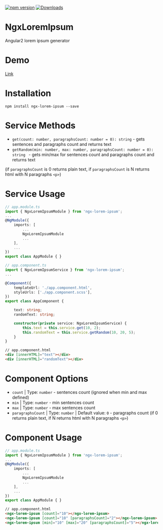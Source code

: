 [![npm version](https://img.shields.io/npm/v/ngx-lorem-ipsum.svg)](https://www.npmjs.com/package/ngx-lorem-ipsum)
[![Downloads](https://img.shields.io/npm/dm/ngx-lorem-ipsum.svg)](https://www.npmjs.com/package/ngx-lorem-ipsum)

# NgxLoremIpsum
Angular2 lorem ipsum generator

# Demo
[Link](https://lukasz-galka.github.io/ngx-lorem-ipsum-demo/)

# Installation
```npm install ngx-lorem-ipsum --save```

# Service Methods
- `get(count: number, paragraphsCount: number = 0): string` - gets sentences and paragraphs count and returns text
- `getRandom(min: number, max: number, paragraphsCount: number = 0): string ` - gets min/max for sentences count and paragraphs count and returns text 

(if `paragraphsCount` is 0 returns plain text, if `paragraphsCount` is N returns html with N paragraphs `<p>`)

# Service Usage
````ts
// app.module.ts
import { NgxLoremIpsumModule } from 'ngx-lorem-ipsum';
...
@NgModule({
    imports: [
        ...
        NgxLoremIpsumModule
        ...
    ],
    ...
})
export class AppModule { }
````

````ts
// app.component.ts
import { NgxLoremIpsumService } from 'ngx-lorem-ipsum';
...

@Component({
    templateUrl: './app.component.html',
    styleUrls: ['./app.component.scss'],
})
export class AppComponent {    

    text: string;
    randomText: string;

    constructor(private service: NgxLoremIpsumService) {
        this.text = this.service.get(10, 2);
        this.randomText = this.service.getRandom(10, 20, 5);
    }
}

````

````html
// app.component.html
<div [innerHTML]="text"></div>
<div [innerHTML]="randomText"></div>
````

# Component Options
- `count` | Type: `number` - sentences count (ignored when min and max defined)
- `min` | Type: `number` - min sentences count
- `max` | Type: `number` - max sentences count
- `paragraphsCount` | Type: `number` | Default value: `0` - paragraphs count (if 0 returns plain text, if N returns html with N paragraphs `<p>`)

# Component Usage
````ts
// app.module.ts
import { NgxLoremIpsumModule } from 'ngx-lorem-ipsum';
...
@NgModule({
    imports: [
        ...
        NgxLoremIpsumModule
        ...
    ],
    ...
})
export class AppModule { }
````

````html
// app.component.html
<ngx-lorem-ipsum [count]="10"></ngx-lorem-ipsum>
<ngx-lorem-ipsum [count]="10" [paragraphsCount]="2"></ngx-lorem-ipsum>
<ngx-lorem-ipsum [min]="10" [max]="20" [paragraphsCount]="5"></ngx-lorem-ipsum>
````
